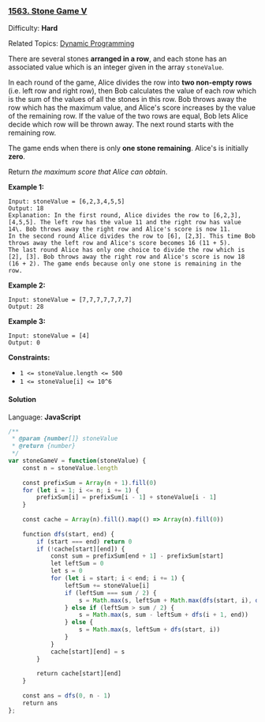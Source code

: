 ### [1563\. Stone Game V](https://leetcode.com/problems/stone-game-v/)

Difficulty: **Hard**  

Related Topics: [Dynamic Programming](https://leetcode.com/tag/dynamic-programming/)


There are several stones **arranged in a row**, and each stone has an associated value which is an integer given in the array `stoneValue`.

In each round of the game, Alice divides the row into **two non-empty rows** (i.e. left row and right row), then Bob calculates the value of each row which is the sum of the values of all the stones in this row. Bob throws away the row which has the maximum value, and Alice's score increases by the value of the remaining row. If the value of the two rows are equal, Bob lets Alice decide which row will be thrown away. The next round starts with the remaining row.

The game ends when there is only **one stone remaining**. Alice's is initially **zero**.

Return _the maximum score that Alice can obtain_.

**Example 1:**

```
Input: stoneValue = [6,2,3,4,5,5]
Output: 18
Explanation: In the first round, Alice divides the row to [6,2,3], [4,5,5]. The left row has the value 11 and the right row has value 14\. Bob throws away the right row and Alice's score is now 11.
In the second round Alice divides the row to [6], [2,3]. This time Bob throws away the left row and Alice's score becomes 16 (11 + 5).
The last round Alice has only one choice to divide the row which is [2], [3]. Bob throws away the right row and Alice's score is now 18 (16 + 2). The game ends because only one stone is remaining in the row.
```

**Example 2:**

```
Input: stoneValue = [7,7,7,7,7,7,7]
Output: 28
```

**Example 3:**

```
Input: stoneValue = [4]
Output: 0
```

**Constraints:**

*   `1 <= stoneValue.length <= 500`
*   `1 <= stoneValue[i] <= 10^6`


#### Solution

Language: **JavaScript**

```javascript
/**
 * @param {number[]} stoneValue
 * @return {number}
 */
var stoneGameV = function(stoneValue) {
    const n = stoneValue.length
    
    const prefixSum = Array(n + 1).fill(0)
    for (let i = 1; i <= n; i += 1) {
        prefixSum[i] = prefixSum[i - 1] + stoneValue[i - 1]
    }
    
    const cache = Array(n).fill().map(() => Array(n).fill(0))
    
    function dfs(start, end) {
        if (start === end) return 0
        if (!cache[start][end]) {
            const sum = prefixSum[end + 1] - prefixSum[start]
            let leftSum = 0
            let s = 0
            for (let i = start; i < end; i += 1) {
                leftSum += stoneValue[i]
                if (leftSum === sum / 2) {
                    s = Math.max(s, leftSum + Math.max(dfs(start, i), dfs(i + 1, end)))
                } else if (leftSum > sum / 2) {
                    s = Math.max(s, sum - leftSum + dfs(i + 1, end))
                } else {
                    s = Math.max(s, leftSum + dfs(start, i))
                }
            }
            cache[start][end] = s
        }
        
        return cache[start][end]
    }
    
    const ans = dfs(0, n - 1)
    return ans
};
```